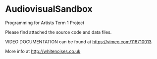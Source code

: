 # AudiovisualSandbox
Programming for Artists Term 1 Project

Please find attached the source code and data files.

VIDEO DOCUMENTATION can be found at https://vimeo.com/116710013

More info at http://whitenoises.co.uk
